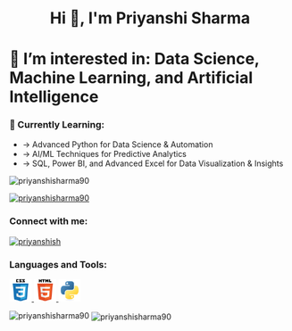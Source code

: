 <h1 align="center">Hi 👋, I'm Priyanshi Sharma</h1>

<h1 align="left">👀 I’m interested in: Data Science, Machine Learning, and Artificial Intelligence</h1>

<h3 align="left">🌱 Currently Learning:</h3>

<ul>
  <li>→ Advanced Python for Data Science & Automation</li>
  <li>→ AI/ML Techniques for Predictive Analytics</li>
  <li>→ SQL, Power BI, and Advanced Excel for Data Visualization & Insights</li>
</ul>




<p align="left"> <img src="https://komarev.com/ghpvc/?username=priyanshisharma90&label=Profile%20views&color=0e75b6&style=flat" alt="priyanshisharma90" /> </p>

<p align="left"> <a href="https://github.com/ryo-ma/github-profile-trophy"><img src="https://github-profile-trophy.vercel.app/?username=priyanshisharma90" alt="priyanshisharma90" /></a> </p>

<h3 align="left">Connect with me:</h3>
<p align="left">
<a href="https://www.leetcode.com/priyanshish" target="blank"><img align="center" src="https://raw.githubusercontent.com/rahuldkjain/github-profile-readme-generator/master/src/images/icons/Social/leet-code.svg" alt="priyanshish" height="30" width="40" /></a>
</p>

<h3 align="left">Languages and Tools:</h3>
<p align="left"> <a href="https://www.w3schools.com/css/" target="_blank" rel="noreferrer"> <img src="https://raw.githubusercontent.com/devicons/devicon/master/icons/css3/css3-original-wordmark.svg" alt="css3" width="40" height="40"/> </a> <a href="https://www.w3.org/html/" target="_blank" rel="noreferrer"> <img src="https://raw.githubusercontent.com/devicons/devicon/master/icons/html5/html5-original-wordmark.svg" alt="html5" width="40" height="40"/> </a> <a href="https://www.python.org" target="_blank" rel="noreferrer"> <img src="https://raw.githubusercontent.com/devicons/devicon/master/icons/python/python-original.svg" alt="python" width="40" height="40"/> </a> </p>

<p><img align="left" src="https://github-readme-stats.vercel.app/api/top-langs?username=priyanshisharma90&show_icons=true&locale=en&layout=compact" alt="priyanshisharma90" /></p>

<p>&nbsp;<img align="center" src="https://github-readme-stats.vercel.app/api?username=priyanshisharma90&show_icons=true&locale=en" alt="priyanshisharma90" /></p>
